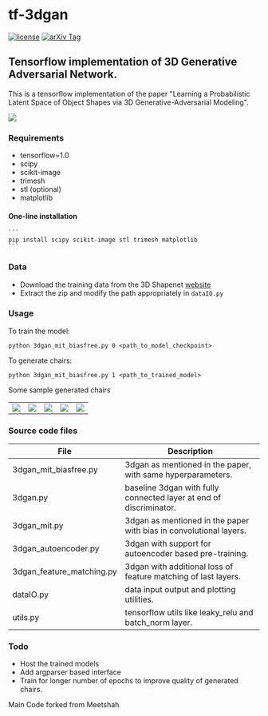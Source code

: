 # tf-3dgan

[![license](https://img.shields.io/github/license/mashape/apistatus.svg)](https://github.com/meetshah1995/tf-3dgan/blob/master/LICENSE)
[![arXiv Tag](https://img.shields.io/badge/arXiv-1610.07584-brightgreen.svg)](https://arxiv.org/abs/1610.07584)

## Tensorflow implementation of 3D Generative Adversarial Network.

This is a tensorflow implementation of the paper "Learning a Probabilistic Latent Space of Object Shapes 
via 3D Generative-Adversarial Modeling".

![](http://3dgan.csail.mit.edu/images/model.jpg)


### Requirements

* tensorflow=1.0
* scipy
* scikit-image
* trimesh
* stl (optional)
* matplotlib


#### One-line installation

    ```
    pip install scipy scikit-image stl trimesh matplotlib
    ```

### Data

* Download the training data from the 3D Shapenet [website](http://3dshapenets.cs.princeton.edu/3DShapeNetsCode.zip)
* Extract the zip and modify the path appropriately in `dataIO.py`

### Usage

To train the model:

```
python 3dgan_mit_biasfree.py 0 <path_to_model_checkpoint>
```

To generate chairs:

```
python 3dgan_mit_biasfree.py 1 <path_to_trained_model>
```

Some sample generated chairs

|            |              |            |          |          |
|------------|--------------|------------|----------|----------|
|![](http://homepages.iitb.ac.in/~meetshah1995/files/2_.png) | ![](http://homepages.iitb.ac.in/~meetshah1995/files/4_.png) |  ![](http://homepages.iitb.ac.in/~meetshah1995/files/1_.png) |  ![](http://homepages.iitb.ac.in/~meetshah1995/files/3_.png) |  ![](http://homepages.iitb.ac.in/~meetshah1995/files/5_.png) |


### Source code files

| File      | Description                                                                   |
|-----------|-------------------------------------------------------------------------------|
|3dgan_mit_biasfree.py      | 3dgan as mentioned in the paper, with same hyperparameters. 
|3dgan.py                   | baseline 3dgan with fully connected layer at end of discriminator.
|3dgan_mit.py               | 3dgan as mentioned in the paper with bias in convolutional layers.
|3dgan_autoencoder.py       | 3dgan with support for autoencoder based pre-training.
|3dgan_feature_matching.py  | 3dgan with additional loss of feature matching of last layers. 
|dataIO.py                  | data input output and plotting utilities.
|utils.py                   | tensorflow utils like leaky_relu and batch_norm layer.


### Todo

* Host the trained models
* Add argparser based interface
* Train for longer number of epochs to improve quality of generated chairs. 



Main Code forked from Meetshah

